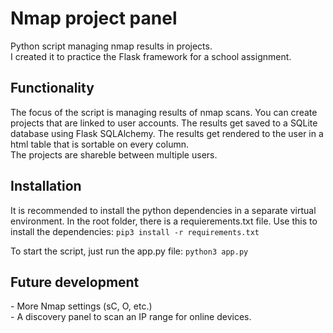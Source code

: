 <h1>Nmap project panel</h1>
<p>Python script managing nmap results in projects.<br>
I created it to practice the Flask framework for a school assignment.</p>

<h2>Functionality</h2>
<p>The focus of the script is managing results of nmap scans. You can create projects that are linked to user accounts.
The results get saved to a SQLite database using Flask SQLAlchemy. The results get rendered to the user in a html table that is sortable on every
column.
</br>
The projects are shareble between multiple users. 

<h2>Installation</h2>
<p>It is recommended to install the python dependencies in a separate virtual environment.
In the root folder, there is a requierements.txt file. Use this to install the dependencies:
<code>pip3 install -r requirements.txt</code></p>
<p>To start the script, just run the app.py file: <code>python3 app.py</code></p>

<h2>Future development</h2>
<p> - More Nmap settings (sC, O, etc.)<br>
    - A discovery panel to scan an IP range for online devices.</p>


